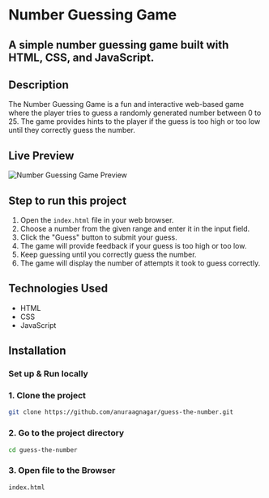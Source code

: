 # Number Guessing Game

## A simple number guessing game built with HTML, CSS, and JavaScript.

## Description

The Number Guessing Game is a fun and interactive web-based game where the player tries to guess a randomly generated number between 0 to 25. The game provides hints to the player if the guess is too high or too low until they correctly guess the number.

## Live Preview

![Number Guessing Game Preview]()

## Step to run this project

1. Open the `index.html` file in your web browser.
2. Choose a number from the given range and enter it in the input field.
3. Click the "Guess" button to submit your guess.
4. The game will provide feedback if your guess is too high or too low.
5. Keep guessing until you correctly guess the number.
6. The game will display the number of attempts it took to guess correctly.

## Technologies Used

- HTML
- CSS
- JavaScript

## Installation

### Set up & Run locally

### 1. Clone the project

```bash
git clone https://github.com/anuraagnagar/guess-the-number.git
```

### 2. Go to the project directory

```bash
cd guess-the-number 
```

### 3. Open file to the Browser

```bash
index.html
```

